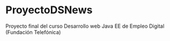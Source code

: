 # ProyectoDSNews
Proyecto final del curso Desarrollo web Java EE de Empleo Digital (Fundación Telefónica)
